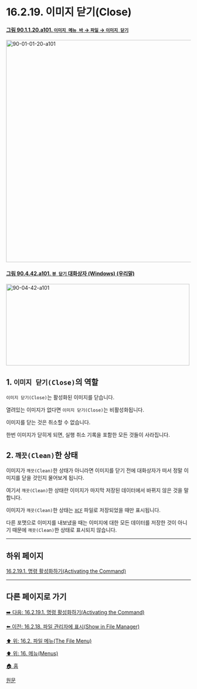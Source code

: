 # 16.2.19. 이미지 닫기(Close)

<a id="90-01-01-20-a101"></a>

#### [그림 90.1.1.20.a101. `이미지 메뉴 바` → `파일` → `이미지 닫기`](./90-01-01-20-close_view.md#90-01-01-20-a101)
<img width="980" height="605" alt="90-01-01-20-a101" src="https://github.com/user-attachments/assets/7f733d1d-dbcf-4478-8039-18fb2403a9b6" />

<a id="90-04-42-a101"></a>

#### [그림 90.4.42.a101. `뷰 닫기` 대화상자 (Windows) (우리말)](./90-04-0042-close_view.md#90-04-42-a101)
<img width="500" height="222" alt="90-04-42-a101" src="https://github.com/wonder13662/gimp/assets/15767104/310282c7-ac1e-42ca-8741-78fd81577bc2" />

<a id="16-02-19-s1"></a>

## 1. `이미지 닫기(Close)`의 역할

`이미지 닫기(Close)`는 활성화된 이미지를 닫습니다.

열려있는 이미지가 없다면 `이미지 닫기(Close)`는 비활성화됩니다.

이미지를 닫는 것은 취소할 수 없습니다.

한번 이미지가 닫히게 되면, 실행 취소 기록을 포함한 모든 것들이 사라집니다.

<a id="16-02-19-s2"></a>

## 2. `깨끗(Clean)`한 상태

이미지가 `깨끗(Clean)`한 상태가 아니라면 이미지를 닫기 전에 대화상자가 떠서 정말 이미지를 닫을 것인지 물어보게 됩니다.

여기서 `깨끗(Clean)`한 상태란 이미지가 마지막 저장된 데이터에서 바뀌지 않은 것을 말합니다.

이미지가 `깨끗(Clean)`한 상태는 [`XCF`](./19-glossaryx-xcf.md) 파일로 저장되었을 때만 표시됩니다.

다른 포맷으로 이미지를 내보냈을 때는 이미지에 대한 모든 데이터를 저장한 것이 아니기 때문에 `깨끗(Clean)`한 상태로 표시되지 않습니다.

***

## 하위 페이지

[16.2.19.1. 명령 활성화하기(Activating the Command)](./16-02-19-01-activating_the_command.md)

***

## 다른 페이지로 가기

[➡️ 다음: 16.2.19.1. 명령 활성화하기(Activating the Command)](./16-02-19-01-activating_the_command.md)

[⬅️ 이전: 16.2.18. 파일 관리자에 표시(Show in File Manager)](./16-02-18-show-in-file-manager.md)

[⬆️ 위: 16.2. 파일 메뉴(The File Menu)](./16-02-00-the-file-menu.md)

[⬆️ 위: 16. 메뉴(Menus)](./16-00-menus.md)

[🏠 홈](./00-home.md)

[원문](https://docs.gimp.org/2.10/ko/gimp-file-close.html)
